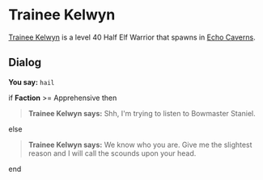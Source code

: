 # Trainee Kelwyn



[Trainee Kelwyn](/npc/153109) is a level 40 Half Elf Warrior that spawns in [Echo Caverns](/zone/153).



## Dialog

**You say:** `hail`



if **Faction** >= Apprehensive then



>**Trainee Kelwyn says:** Shh, I'm trying to listen to Bowmaster Staniel.


else



>**Trainee Kelwyn says:** We know who you are.  Give me the slightest reason and I will call the scounds upon your head.

end